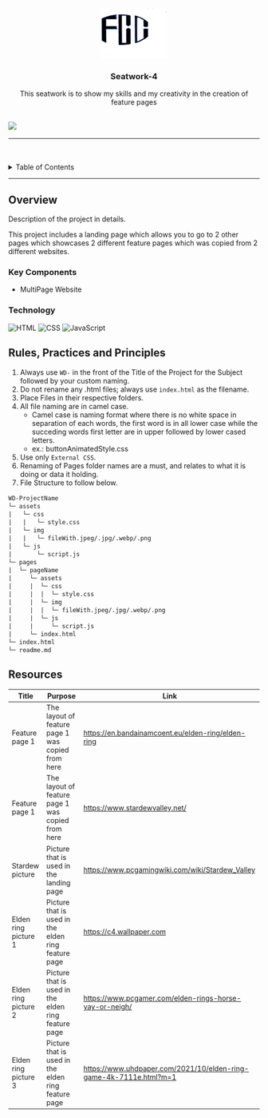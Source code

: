 <a name="readme-top">

<a name="readme-top">

<br/>

<br />
<div align="center">
  <a href="https://github.com/franciscasedo/">
  <!-- TODO: If you want to add logo or banner you can add it here -->
    <img src="./assets/img/Placeholder Logo.jpg" alt="Nyebe" width="130" height="100">
  </a>
<!-- TODO: Change Title to the name of the title of your Project -->
  <h3 align="center">Seatwork-4</h3>
</div>
<!-- TODO: Make a short description -->
<div align="center">
  This seatwork is to show my skills and my creativity in the creation of feature pages
</div>

<br />

![](https://visit-counter.vercel.app/counter.png?page=franciscasedo/Seatwork-4)

---

<br />
<br />

<!-- TODO: If you want to add more layers for your readme -->
<details>
  <summary>Table of Contents</summary>
  <ol>
    <li>
      <a href="#overview">Overview</a>
      <ol>
        <li>
          <a href="#key-components">Key Components</a>
        </li>
        <li>
          <a href="#technology">Technology</a>
        </li>
      </ol>
    </li>
    <li>
      <a href="#rule,-practices-and-principles">Rules, Practices and Principles</a>
    </li>
    <li>
      <a href="#resources">Resources</a>
    </li>
  </ol>
</details>

---

## Overview

<!-- TODO: To be changed -->
<!-- The following are just sample -->
Description of the project in details.

This project includes a landing page which allows you to go to 2 other pages which showcases 2 different feature pages which was copied from 2 different websites.

### Key Components
<!-- TODO: List of Key Components -->
<!-- The following are just sample -->
- MultiPage Website

### Technology
<!-- TODO: List of Technology Used -->
![HTML](https://img.shields.io/badge/HTML-E34F26?style=for-the-badge&logo=html5&logoColor=white)
![CSS](https://img.shields.io/badge/CSS-1572B6?style=for-the-badge&logo=css3&logoColor=white)
![JavaScript](https://img.shields.io/badge/JavaScript-F7DF1E?style=for-the-badge&logo=javascript&logoColor=white)

## Rules, Practices and Principles
1. Always use `WD-` in the front of the Title of the Project for the Subject followed by your custom naming.
2. Do not rename any .html files; always use `index.html` as the filename.
3. Place Files in their respective folders.
4. All file naming are in camel case.
   - Camel case is naming format where there is no white space in separation of each words, the first word is in all lower case while the succeding words first letter are in upper followed by lower cased letters.
   - ex.: buttonAnimatedStyle.css
5. Use only `External CSS`.
6. Renaming of Pages folder names are a must, and relates to what it is doing or data it holding.
7. File Structure to follow below.

```
WD-ProjectName
└─ assets
|   └─ css
|   |   └─ style.css
|   └─ img
|   |   └─ fileWith.jpeg/.jpg/.webp/.png
|   └─ js
|       └─ script.js
└─ pages
|  └─ pageName
|     └─ assets
|     |  └─ css
|     |  |  └─ style.css
|     |  └─ img
|     |  |  └─ fileWith.jpeg/.jpg/.webp/.png
|     |  └─ js
|     |     └─ script.js
|     └─ index.html
└─ index.html
└─ readme.md
```

## Resources

<!-- TODO: Add References -->
| Title | Purpose | Link |
|-|-|-|
| Feature page 1 |The layout of feature page 1 was copied from here| https://en.bandainamcoent.eu/elden-ring/elden-ring |
|Feature page 1|The layout of feature page 1 was copied from here|https://www.stardewvalley.net/|
|Stardew picture|Picture that is used in the landing page|https://www.pcgamingwiki.com/wiki/Stardew_Valley|
|Elden ring picture 1|Picture that is used in the elden ring feature page|https://c4.wallpaper.com|
|Elden ring picture 2|Picture that is used in the elden ring feature page|https://www.pcgamer.com/elden-rings-horse-yay-or-neigh/|
|Elden ring picture 3|Picture that is used in the elden ring feature page|https://www.uhdpaper.com/2021/10/elden-ring-game-4k-7111e.html?m=1|

